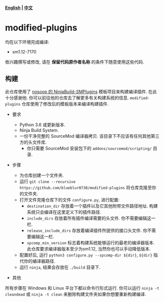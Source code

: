 **[English](./README.md) | [中文](./README-cn.md)**

# modified-plugins

均在以下环境完成编译:

- sm1.12-7170  
  
依兴趣撰写或修改, 请在 **保留代码原作者名称** 的条件下随意使用这些代码.

## 构建

此仓库使用了 [nosoop 的 NinjaBuild-SMPlugins](https://github.com/nosoop/NinjaBuild-SMPlugin) 模板项目来构建编译插件. 在此十分感谢他. 你可以前往他的仓库去了解更多有关构建系统的信息. `modified-plugins` 仓库使用了修改后的模板版本来编译构建插件.

- 要求
  - Python 3.6 或更新版本.
  - Ninja Build System.
  - 一份干净完整的 SourceMod 编译器拷贝. 该目录下不应该有任何其他第三方的头文件库.
    - 你只需要 SourceMod 安装包下的 `addons/sourcemod/scripting/` 目录.

- 步骤
  - 为仓库创建一个文件夹.
  - 运行 `git clone --recursive https://github.com/blueblur0730/modified-plugins` 将仓库克隆至你的文件夹.
  - 打开文件克隆仓库下的文件 `configure.py`, 进行配置:
    - `destination_dir` 存放着一个插件以及它其他附带文件路径地址. 构建系统只会编译在这里定义下的插件路径.
    - `include_dirs` 存放着所有插件编译需要的头文件. 你不需要编辑这一栏.
    - `release_include_dirs` 存放着编译插件所提供的接口头文件. 你不需要编辑这一栏.
    - `spcomp_min_version` 标志着构建系统能够运行的最老的编译器版本. 此仓库要求编译器版本至少为sm1.12, 当然你也可以手动降低版本.
  - 配置好后, 运行 `python3 configure.py --spcomp-dir ${dir}`, `${dir}` 指代你的编译器路径.
  - 运行 `ninja`, 结果会存放在 `./build` 目录下.

- 其他

所有步骤在 Windows 和 Linux 平台下都以命令行形式运行.
你可以运行 `ninja -t cleandead` 或 `ninja -t clean` 来删除构建文件夹如果你想要重新构建编译.
